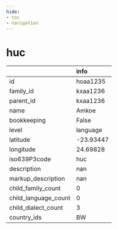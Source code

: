 ```yaml
---
hide:
- toc
- navigation
---
```

# huc
|                      | info      |
|:---------------------|:----------|
| id                   | hoaa1235  |
| family_id            | kxaa1236  |
| parent_id            | kxaa1236  |
| name                 | Amkoe     |
| bookkeeping          | False     |
| level                | language  |
| latitude             | -23.93447 |
| longitude            | 24.69828  |
| iso639P3code         | huc       |
| description          | nan       |
| markup_description   | nan       |
| child_family_count   | 0         |
| child_language_count | 0         |
| child_dialect_count  | 3         |
| country_ids          | BW        |